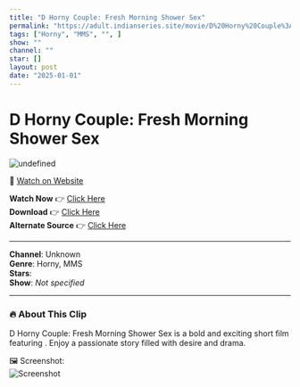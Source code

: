 ```yaml
---
title: "D Horny Couple: Fresh Morning Shower Sex"
permalink: "https://adult.indianseries.site/movie/D%20Horny%20Couple%3A%20Fresh%20Morning%20Shower%20Sex"
tags: ["Horny", "MMS", "", ]
show: ""
channel: ""
star: []
layout: post
date: "2025-01-01"
---
```


# D Horny Couple: Fresh Morning Shower Sex

![undefined](https://desisins.com/wp-content/uploads/2024/10/D-Horny-Couple-DesiSins.com_.jpg)

🔗 [Watch on Website](https://adult.indianseries.site/movie/D%20Horny%20Couple%3A%20Fresh%20Morning%20Shower%20Sex)

**Watch Now** 👉 [Click Here](https://adult.indianseries.site/movie/D%20Horny%20Couple%3A%20Fresh%20Morning%20Shower%20Sex)  
**Download** 👉 [Click Here](https://adult.indianseries.site/movie/D%20Horny%20Couple%3A%20Fresh%20Morning%20Shower%20Sex)  
**Alternate Source** 👉 [Click Here](https://adult.indianseries.site/movie/D%20Horny%20Couple%3A%20Fresh%20Morning%20Shower%20Sex)

---

**Channel**: Unknown  
**Genre**: Horny, MMS  
**Stars**:   
**Show**: *Not specified*

---

### 🔥 About This Clip

D Horny Couple: Fresh Morning Shower Sex is a bold and exciting short film featuring . Enjoy a passionate story filled with desire and drama.
 
🖼️ Screenshot:  
![Screenshot](https://desisins.com/wp-content/uploads/2024/10/D-Horny-Couple-DesiSins.com_.jpg)
